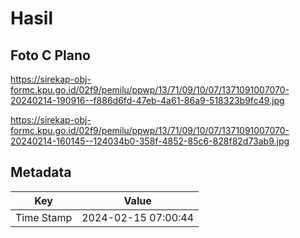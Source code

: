 # Hasil

## Foto C Plano

https://sirekap-obj-formc.kpu.go.id/02f9/pemilu/ppwp/13/71/09/10/07/1371091007070-20240214-190916--f886d6fd-47eb-4a61-86a9-518323b9fc49.jpg

https://sirekap-obj-formc.kpu.go.id/02f9/pemilu/ppwp/13/71/09/10/07/1371091007070-20240214-160145--124034b0-358f-4852-85c6-828f82d73ab9.jpg


## Metadata

| Key        | Value               |
| ---------- | ------------------- |
| Time Stamp | 2024-02-15 07:00:44 |



